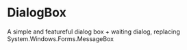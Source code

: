 DialogBox
=========

A simple and featureful dialog box + waiting dialog, replacing System.Windows.Forms.MessageBox
